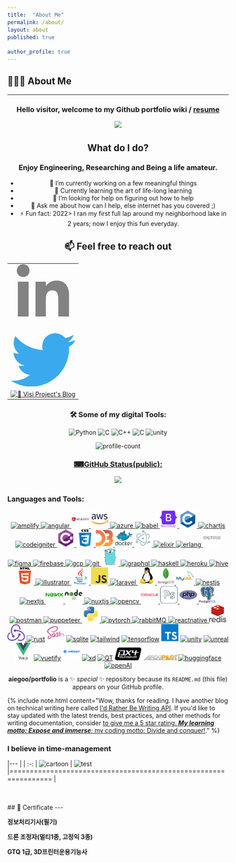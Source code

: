 ```yaml
---
title:  "About Me"
permalink: /about/
layout: about
published: true

author_profile: true
---
```


## 👨🏻‍🔧 About Me
---

<style type="text/css">
.col-md-6 {
    width: 70% !important;
}
@media only screen and (max-width:767px){
    .col-md-6 {
        width: 100% !important;
    }
}
</style>

<div align="center" markdown="1" >

### Hello visitor, welcome to my Github portfolio wiki / [resume](https://pf1.eggs.or.kr)

<img src="http://i.imgur.com/pjmxrDI.gif" style="width:450px;">

## What do I do?
### Enjoy Engineering, Researching and Being a life amateur.

- 🔭 I’m currently working on a few meaningful things
- 🌱 Currently learning the art of life-long learning
- 🤔 I’m looking for help on figuring out how to help
- 💬 Ask me about how can I help, else internet has you covered ;)
- ⚡ Fun fact: 2022> I ran my first full lap around my neighborhood lake in 2 years; now I enjoy this fun everyday.

## 📫 Feel free to reach out
<table align="center">
  <tr>
     <td><a href="https://www.linkedin.com/in/tonyleekorea/">
      <span class="icon  icon--linkedin">
      <svg viewBox="0 50 512 512" >
        <path fill="#828282" d="M150.65,100.682c0,27.992-22.508,50.683-50.273,50.683c-27.765,0-50.273-22.691-50.273-50.683
        C50.104,72.691,72.612,50,100.377,50C128.143,50,150.65,72.691,150.65,100.682z M143.294,187.333H58.277V462h85.017V187.333z
        M279.195,187.333h-81.541V462h81.541c0,0,0-101.877,0-144.181c0-38.624,17.779-61.615,51.807-61.615
        c31.268,0,46.289,22.071,46.289,61.615c0,39.545,0,144.181,0,144.181h84.605c0,0,0-100.344,0-173.915
        s-41.689-109.131-99.934-109.131s-82.768,45.369-82.768,45.369V187.333z"/>
      </svg>
    </span></a></td>  </tr>
  <tr>
     <td><a href="https://twitter.com/tonyleekorea">
      <svg viewBox="328 355 335 276" xmlns="http://www.w3.org/2000/svg">
  <path d="
    M 630, 425
    A 195, 195 0 0 1 331, 600
    A 142, 142 0 0 0 428, 570
    A  70,  70 0 0 1 370, 523
    A  70,  70 0 0 0 401, 521
    A  70,  70 0 0 1 344, 455
    A  70,  70 0 0 0 372, 460
    A  70,  70 0 0 1 354, 370
    A 195, 195 0 0 0 495, 442
    A  67,  67 0 0 1 611, 380
    A 117, 117 0 0 0 654, 363
    A  65,  65 0 0 1 623, 401
    A 117, 117 0 0 0 662, 390
    A  65,  65 0 0 1 630, 425
    Z"
    style="fill:#3BA9EE;"/>
</svg></a> </td> </tr>
  <tr>
     <td><a href="https://aiegoo.github.io/resume">
  <img alt="📕 Visi Project's Blog" style="width:22px; align: left;" width="66px" src="https://img.shields.io/badge/Blogger-FF5722?style=for-the-badge&logo=blogger&logoColor=white" />
      </a> </td>
  </tr>
  </table>



<h3 align="center">🛠️ Some of my digital Tools:</h3>
<p align="center">
<img alt="Python" src="https://img.shields.io/badge/python%20-%2314354C.svg?&style=for-the-badge&logo=python&logoColor=white"/>

<img alt="C" src="https://img.shields.io/badge/django%20-orange.svg?&style=for-the-badge&logo=django&logoColor=brightgreen"/>
<img alt="C++" src="https://img.shields.io/badge/c++%20-%2300599C.svg?&style=for-the-badge&logo=c%2B%2B&ogoColor=white"/>
<img alt="C" src="https://img.shields.io/badge/git%20-blueviolet.svg?&style=for-the-badge&logo=git&logoColor=success"/>
<img src="https://www.vectorlogo.zone/logos/unity3d/unity3d-icon.svg" alt="unity"/>
</p>


<p align="center">  
<img alt="profile-count" src="https://profile-counter.glitch.me/{aiegoo}/count.svg" width="66px"/>
</p>


<h3 align="center"><a href="https://github.com/aiegoo">⌨GitHub Status(public):</a></h3>

<p align="center">
  <img height="180em" src="https://github-readme-stats.vercel.app/api?username=aiegoo&theme=react&show_icons=true" style="max-width: 100%;" />
  </p>

<h3 align="left">Languages and Tools:</h3>
<p >
<a href="https://aws.amazon.com/amplify/" target="_blank" rel="noreferrer"> <img src="https://docs.amplify.aws/assets/logo-dark.svg" alt="amplify" style="width: 30pt" /> </a> 
<a href="https://angular.io" target="_blank" rel="noreferrer"> <img src="https://angular.io/assets/images/logos/angular/angular.svg" alt="angular" style="width: 30pt" /> </a> 
<a href="https://angular.io" target="_blank" rel="noreferrer"> <img src="https://raw.githubusercontent.com/devicons/devicon/master/icons/angularjs/angularjs-original-wordmark.svg" alt="angularjs" style="width: 30pt" /> </a> 
<a href="https://aws.amazon.com" target="_blank" rel="noreferrer"> <img src="https://raw.githubusercontent.com/devicons/devicon/master/icons/amazonwebservices/amazonwebservices-original-wordmark.svg" alt="aws" style="width: 30pt" /> </a> 
<a href="https://azure.microsoft.com/en-in/" target="_blank" rel="noreferrer"> <img src="https://www.vectorlogo.zone/logos/microsoft_azure/microsoft_azure-icon.svg" alt="azure" style="width: 30pt" /> </a> 
<a href="https://babeljs.io/" target="_blank" rel="noreferrer"> <img src="https://www.vectorlogo.zone/logos/babeljs/babeljs-icon.svg" alt="babel" style="width: 30pt" /> </a> 
<a href="https://getbootstrap.com" target="_blank" rel="noreferrer"> <img src="https://raw.githubusercontent.com/devicons/devicon/master/icons/bootstrap/bootstrap-plain-wordmark.svg" alt="bootstrap" style="width: 30pt" /> </a> 
<a href="https://www.cprogramming.com/" target="_blank" rel="noreferrer"> <img src="https://raw.githubusercontent.com/devicons/devicon/master/icons/c/c-original.svg" alt="c" style="width: 30pt" /> </a> 
<a href="https://www.chartjs.org" target="_blank" rel="noreferrer"> <img src="https://www.chartjs.org/media/logo-title.svg" alt="chartjs" style="width: 30pt" /> </a> 
<a href="https://codeigniter.com" target="_blank" rel="noreferrer"> <img src="https://cdn.worldvectorlogo.com/logos/codeigniter.svg" alt="codeigniter" style="width: 30pt" /> </a> 
<a href="https://www.w3schools.com/cs/" target="_blank" rel="noreferrer"> <img src="https://raw.githubusercontent.com/devicons/devicon/master/icons/csharp/csharp-original.svg" alt="csharp" style="width: 30pt" /> </a> 
<a href="https://www.w3schools.com/css/" target="_blank" rel="noreferrer"> <img src="https://raw.githubusercontent.com/devicons/devicon/master/icons/css3/css3-original-wordmark.svg" alt="css3" style="width: 30pt" /> </a> 
<a href="https://d3js.org/" target="_blank" rel="noreferrer"> <img src="https://raw.githubusercontent.com/devicons/devicon/master/icons/d3js/d3js-original.svg" alt="d3js" style="width: 30pt" /> </a> 
<a href="https://www.docker.com/" target="_blank" rel="noreferrer"> <img src="https://raw.githubusercontent.com/devicons/devicon/master/icons/docker/docker-original-wordmark.svg" alt="docker" style="width: 30pt" /> </a> 
<a href="https://www.electronjs.org" target="_blank" rel="noreferrer"> <img src="https://raw.githubusercontent.com/devicons/devicon/master/icons/electron/electron-original.svg" alt="electron" style="width: 30pt" /> </a> 
<a href="https://elixir-lang.org" target="_blank" rel="noreferrer"> <img src="https://www.vectorlogo.zone/logos/elixir-lang/elixir-lang-icon.svg" alt="elixir" style="width: 30pt" /> </a> 
<a href="https://www.erlang.org/" target="_blank" rel="noreferrer"> <img src="https://www.vectorlogo.zone/logos/erlang/erlang-official.svg" alt="erlang" style="width: 30pt" /> </a> 
<a href="https://expressjs.com" target="_blank" rel="noreferrer"> <img src="https://raw.githubusercontent.com/devicons/devicon/master/icons/express/express-original-wordmark.svg" alt="express" style="width: 30pt" /> </a> 
<a href="https://www.figma.com/" target="_blank" rel="noreferrer"> <img src="https://www.vectorlogo.zone/logos/figma/figma-icon.svg" alt="figma" style="width: 30pt" /> </a> 
<a href="https://firebase.google.com/" target="_blank" rel="noreferrer"> <img src="https://www.vectorlogo.zone/logos/firebase/firebase-icon.svg" alt="firebase" style="width: 30pt" /> </a> 
<a href="https://cloud.google.com" target="_blank" rel="noreferrer"> <img src="https://www.vectorlogo.zone/logos/google_cloud/google_cloud-icon.svg" alt="gcp" style="width: 30pt" /> </a> 
<a href="https://git-scm.com/" target="_blank" rel="noreferrer"> <img src="https://www.vectorlogo.zone/logos/git-scm/git-scm-icon.svg" alt="git" style="width: 30pt" /> </a> 
<a href="https://golang.org" target="_blank" rel="noreferrer"> <img src="https://raw.githubusercontent.com/devicons/devicon/master/icons/go/go-original.svg" alt="go" style="width: 30pt" /> </a> 
<a href="https://graphql.org" target="_blank" rel="noreferrer"> <img src="https://www.vectorlogo.zone/logos/graphql/graphql-icon.svg" alt="graphql" style="width: 30pt" /> </a> 
<a href="https://www.haskell.org/" target="_blank" rel="noreferrer"> <img src="https://upload.wikimedia.org/wikipedia/commons/1/1c/Haskell-Logo.svg" alt="haskell" style="width: 30pt" /> </a> 
<a href="https://heroku.com" target="_blank" rel="noreferrer"> <img src="https://www.vectorlogo.zone/logos/heroku/heroku-icon.svg" alt="heroku" style="width: 30pt" /> </a> 
<a href="https://hive.apache.org/" target="_blank" rel="noreferrer"> <img src="https://www.vectorlogo.zone/logos/apache_hive/apache_hive-icon.svg" alt="hive" style="width: 30pt" /> </a> 
<a href="https://www.w3.org/html/" target="_blank" rel="noreferrer"> <img src="https://raw.githubusercontent.com/devicons/devicon/master/icons/html5/html5-original-wordmark.svg" alt="html5" style="width: 30pt" /> </a> 
<a href="https://www.adobe.com/in/products/illustrator.html" target="_blank" rel="noreferrer"> <img src="https://www.vectorlogo.zone/logos/adobe_illustrator/adobe_illustrator-icon.svg" alt="illustrator" style="width: 30pt" /> </a> 
<a href="https://www.java.com" target="_blank" rel="noreferrer"> <img src="https://raw.githubusercontent.com/devicons/devicon/master/icons/java/java-original.svg" alt="java" style="width: 30pt" /> </a> 
<a href="https://developer.mozilla.org/en-US/docs/Web/JavaScript" target="_blank" rel="noreferrer"> <img src="https://raw.githubusercontent.com/devicons/devicon/master/icons/javascript/javascript-original.svg" alt="javascript" style="width: 30pt" /> </a> 
<a href="https://laravel.com/" target="_blank" rel="noreferrer"> <img src="https://img.shields.io/badge/laravel-%23FF2D20.svg?style=for-the-badge&logo=laravel&logoColor=white" alt="laravel" style="width: 30pt" /> </a> 
<a href="https://www.linux.org/" target="_blank" rel="noreferrer"> <img src="https://raw.githubusercontent.com/devicons/devicon/master/icons/linux/linux-original.svg" alt="linux" style="width: 30pt" /> </a> 
<a href="https://www.mongodb.com/" target="_blank" rel="noreferrer"> <img src="https://raw.githubusercontent.com/devicons/devicon/master/icons/mongodb/mongodb-original-wordmark.svg" alt="mongodb" style="width: 30pt" /> </a> 
<a href="https://www.mysql.com/" target="_blank" rel="noreferrer"> <img src="https://raw.githubusercontent.com/devicons/devicon/master/icons/mysql/mysql-original-wordmark.svg" alt="mysql" style="width: 30pt" /> </a> 
<a href="https://nestjs.com/" target="_blank" rel="noreferrer"> <img src="https://img.shields.io/badge/nestjs-%23E0234E.svg?style=for-the-badge&logo=nestjs&logoColor=white" alt="nestjs" style="width: 30pt" /> </a> 
<a href="https://nextjs.org/" target="_blank" rel="noreferrer"> <img src="https://cdn.worldvectorlogo.com/logos/nextjs-2.svg" alt="nextjs" style="width: 30pt" /> </a> 
<a href="https://www.nginx.com" target="_blank" rel="noreferrer"> <img src="https://raw.githubusercontent.com/devicons/devicon/master/icons/nginx/nginx-original.svg" alt="nginx" style="width: 30pt" /> </a> 
<a href="https://nodejs.org" target="_blank" rel="noreferrer"> <img src="https://raw.githubusercontent.com/devicons/devicon/master/icons/nodejs/nodejs-original-wordmark.svg" alt="nodejs" style="width: 30pt" /> </a> 
<a href="https://nuxtjs.org/" target="_blank" rel="noreferrer"> <img src="https://www.vectorlogo.zone/logos/nuxtjs/nuxtjs-icon.svg" alt="nuxtjs" style="width: 30pt" /> </a> 
<a href="https://opencv.org/" target="_blank" rel="noreferrer"> <img src="https://www.vectorlogo.zone/logos/opencv/opencv-icon.svg" alt="opencv" style="width: 30pt" /> </a> 
<a href="https://www.oracle.com/" target="_blank" rel="noreferrer"> <img src="https://raw.githubusercontent.com/devicons/devicon/master/icons/oracle/oracle-original.svg" alt="oracle" style="width: 30pt" /> </a> 
<a href="https://www.photoshop.com/en" target="_blank" rel="noreferrer"> <img src="https://raw.githubusercontent.com/devicons/devicon/master/icons/photoshop/photoshop-line.svg" alt="photoshop" style="width: 30pt" /> </a> 
<a href="https://www.php.net" target="_blank" rel="noreferrer"> <img src="https://raw.githubusercontent.com/devicons/devicon/master/icons/php/php-original.svg" alt="php" style="width: 30pt" /> </a> 
<a href="https://www.postgresql.org" target="_blank" rel="noreferrer"> <img src="https://raw.githubusercontent.com/devicons/devicon/master/icons/postgresql/postgresql-original-wordmark.svg" alt="postgresql" style="width: 30pt" /> </a> 
<a href="https://postman.com" target="_blank" rel="noreferrer"> <img src="https://www.vectorlogo.zone/logos/getpostman/getpostman-icon.svg" alt="postman" style="width: 30pt" /> </a> 
<a href="https://github.com/puppeteer/puppeteer" target="_blank" rel="noreferrer"> <img src="https://www.vectorlogo.zone/logos/pptrdev/pptrdev-official.svg" alt="puppeteer" style="width: 30pt" /> </a> 
<a href="https://www.python.org" target="_blank" rel="noreferrer"> <img src="https://raw.githubusercontent.com/devicons/devicon/master/icons/python/python-original.svg" alt="python" style="width: 30pt" /> </a> 
<a href="https://pytorch.org/" target="_blank" rel="noreferrer"> <img src="https://www.vectorlogo.zone/logos/pytorch/pytorch-icon.svg" alt="pytorch" style="width: 30pt" /> </a> 
<a href="https://www.rabbitmq.com" target="_blank" rel="noreferrer"> <img src="https://www.vectorlogo.zone/logos/rabbitmq/rabbitmq-icon.svg" alt="rabbitMQ" style="width: 30pt" /> </a> 
<a href="https://reactnative.dev/" target="_blank" rel="noreferrer"> <img src="https://reactnative.dev/img/header_logo.svg" alt="reactnative" style="width: 30pt" /> </a> 
<a href="https://redis.io" target="_blank" rel="noreferrer"> <img src="https://raw.githubusercontent.com/devicons/devicon/master/icons/redis/redis-original-wordmark.svg" alt="redis" style="width: 30pt" /> </a> 
<a href="https://redux.js.org" target="_blank" rel="noreferrer"> <img src="https://raw.githubusercontent.com/devicons/devicon/master/icons/redux/redux-original.svg" alt="redux" style="width: 30pt" /> </a> 
<a href="https://www.rust-lang.org" target="_blank" rel="noreferrer"><img src="https://img.shields.io/badge/rust-%23000000.svg?style=for-the-badge&logo=rust&logoColor=white" alt="rust" style="width: 30pt" /></a>
<a href="https://sass-lang.com" target="_blank" rel="noreferrer"><img src="https://raw.githubusercontent.com/devicons/devicon/master/icons/sass/sass-original.svg" alt="sass" style="width: 30pt" /></a>
<a href="https://www.sqlite.org/" target="_blank" rel="noreferrer"><img src="https://www.vectorlogo.zone/logos/sqlite/sqlite-icon.svg" alt="sqlite" style="width: 30pt" /></a>
<a href="https://tailwindcss.com/" target="_blank" rel="noreferrer"><img src="https://www.vectorlogo.zone/logos/tailwindcss/tailwindcss-icon.svg" alt="tailwind" style="width: 30pt" /></a>
<a href="https://www.tensorflow.org" target="_blank" rel="noreferrer"><img src="https://www.vectorlogo.zone/logos/tensorflow/tensorflow-icon.svg" alt="tensorflow" style="width: 30pt" /></a>
<a href="https://www.typescriptlang.org/" target="_blank" rel="noreferrer"><img src="https://raw.githubusercontent.com/devicons/devicon/master/icons/typescript/typescript-original.svg"  alt="typescript" style="width: 30pt" /></a>
<a href="https://unity.com/" target="_blank" rel="noreferrer"><img src="https://www.vectorlogo.zone/logos/unity3d/unity3d-icon.svg" alt="unity" style="width: 30pt" /></a>
<a href="https://unrealengine.com/" target="_blank" rel="noreferrer"><img src="https://raw.githubusercontent.com/kenangundogan/fontisto/036b7eca71aab1bef8e6a0518f7329f13ed62f6b/icons/svg/brand/unreal-engine.svg" alt="unreal" style="width: 30pt" /></a>
<a href="https://vuejs.org/" target="_blank" rel="noreferrer"><img src="https://raw.githubusercontent.com/devicons/devicon/master/icons/vuejs/vuejs-original-wordmark.svg" alt="vuejs" style="width: 30pt" /></a>
<a href="https://vuetifyjs.com/en/" target="_blank" rel="noreferrer"><img src="https://bestofjs.org/logos/vuetify.svg" alt="vuetify" style="width: 30pt" /></a>
<a href="https://webpack.js.org" target="_blank" rel="noreferrer"><img src="https://raw.githubusercontent.com/devicons/devicon/d00d0969292a6569d45b06d3f350f463a0107b0d/icons/webpack/webpack-original-wordmark.svg" alt="webpack" style="width: 30pt" /></a>
<a href="https://www.adobe.com/products/xd.html" target="_blank" rel="noreferrer"><img src="https://img.shields.io/badge/Adobe%20XD-470137?style=for-the-badge&logo=Adobe%20XD&logoColor=#FF61F6" alt="xd" style="width: 30pt" /></a>
<a href="https://www.qt.io/resources/qt" target="_blank" rel="noreferrer"><img src="https://www.vectorlogo.zone/logos/qtio/qtio-ar21.svg" alt="QT" style="width: 40pt" /></a>
<a href="https://github.com/px4" target="_blank" rel="nonreferrer"><img src="https://raw.githubusercontent.com/PX4/PX4-graphics/master/PX4_Logo_Black_RGB.svg" alt="PX4" style="width: 60px" /></a>
<a href="https://www.ardupilot.org" target="_blank" rel="noreferrer"><img src="https://raw.githubusercontent.com/aiegoo/ardupilot/master/ardupilot.svg" alt="Ardupilot" style="width: 80px" /></a><a href="https://huggingface.co/docs/transformers/index" target="_blank" rel="noreferrer"><img src="  https://huggingface.co/front/assets/huggingface_logo-noborder.svg " alt="huggingface" style="width: 40px" /></a><a href="https://www.openai.com" target="_blank" rel="noreferrer"><img src="https://avatars.githubusercontent.com/u/14957082?s=200&v=4" alt="openAI" style="width: 40px" /></a></p>


**aiegoo/portfolio** is a ✨ _special_ ✨ repository because its `README.md` (this file) appears on your GitHub profile.

</div>

{% include note.html content="Wow, thanks for reading. I have another blog on technical writing here called <a alt='technical writing blog' href='https://aiegoo.github.io/apidoc'>I'd Rather Be Writing API</a>. If you'd like to stay updated with the latest trends, best practices, and other methods for writing documentation, consider <a href='aiegoo.github.io/resume'>to give me a 5 star rating. ***My learning motto: Expose and immerse***; my coding motto: Divide and conquer!</a>."  %}

### I believe in time-management

|---
|
| :-:
| ![cartoon](https://imgs.xkcd.com/comics/automation.png)
| ![test](out/test/test.svg "svg working fine")
|================================================================
|



<br>
<br>
## 📜 Certificate 
---

**정보처리기사(필기)**

**드론 조정자(멀티1종, 고정익 3종)**

**GTQ 1급, 3D프린터운용기능사**
